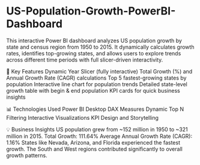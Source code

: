 # US-Population-Growth-PowerBI-Dashboard
This interactive Power BI dashboard analyzes US population growth by state and census region from 1950 to 2015. It dynamically calculates growth rates, identifies top-growing states, and allows users to explore trends across different time periods with full slicer-driven interactivity.

🔑 Key Features
Dynamic Year Slicer (fully interactive)
Total Growth (%) and Annual Growth Rate (CAGR) calculations
Top 5 fastest-growing states by population
Interactive line chart for population trends
Detailed state-level growth table with begin & end population
KPI cards for quick business insights

📊 Technologies Used
Power BI Desktop
DAX Measures
Dynamic Top N Filtering
Interactive Visualizations
KPI Design and Storytelling

💡 Business Insights
US population grew from ~152 million in 1950 to ~321 million in 2015.
Total Growth: 111.64%
Average Annual Growth Rate (CAGR): 1.16%
States like Nevada, Arizona, and Florida experienced the fastest growth.
The South and West regions contributed significantly to overall growth patterns.
